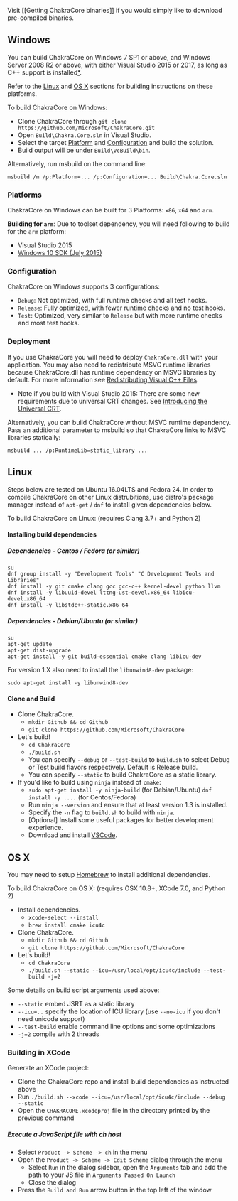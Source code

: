 Visit [[Getting ChakraCore binaries]] if you would simply like to download pre-compiled binaries.

## Windows ##

You can build ChakraCore on Windows 7 SP1 or above, and Windows Server 2008 R2
or above, with either Visual Studio 2015 or 2017, as long as C++ support is
installed[*](#build_for_arm).

Refer to the [Linux](#linux) and [OS X](#os-x) sections for building instructions on these platforms.

To build ChakraCore on Windows:

* Clone ChakraCore through ```git clone https://github.com/Microsoft/ChakraCore.git```
* Open ```Build\Chakra.Core.sln``` in Visual Studio.
* Select the target [Platform](#platform) and [Configuration](#configuration) and build the solution.
* Build output will be under ```Build\VcBuild\bin```.

Alternatively, run msbuild on the command line:
```
msbuild /m /p:Platform=... /p:Configuration=... Build\Chakra.Core.sln
```

### Platforms ###

ChakraCore on Windows can be built for 3 Platforms: ```x86```, ```x64``` and ```arm```.

<a name="build_for_arm">**Building for `arm`**:</a> Due to toolset dependency, you will need following to build for the `arm` platform:
* Visual Studio 2015
* [Windows 10 SDK (July 2015)](https://developer.microsoft.com/en-us/windows/downloads/sdk-archive)

### Configuration ###

ChakraCore on Windows supports 3 configurations:
* ```Debug```: Not optimized, with full runtime checks and all test hooks.
* ```Release```: Fully optimized, with fewer runtime checks and no test hooks.
* ```Test```: Optimized, very similar to ```Release``` but with more runtime checks and most test hooks.

### Deployment ###

If you use ChakraCore you will need to deploy ```ChakraCore.dll``` with your application. You may also need to redistribute MSVC runtime libraries because ChakraCore.dll has runtime dependency on MSVC libraries by default. For more information see [Redistributing Visual C++ Files](https://msdn.microsoft.com/en-us/library/ms235299.aspx).
* Note if you build with Visual Studio 2015: There are some new requirements due to universal CRT changes. See [Introducing the Universal CRT](http://blogs.msdn.com/b/vcblog/archive/2015/03/03/introducing-the-universal-crt.aspx).

Alternatively, you can build ChakraCore without MSVC runtime dependency. Pass an additional parameter to msbuild so that ChakraCore links to MSVC libraries statically:
```
msbuild ... /p:RuntimeLib=static_library ...
```

## Linux ##

Steps below are tested on Ubuntu 16.04LTS and Fedora 24. In order to compile ChakraCore on other Linux distrubitions,
use distro's package manager instead of `apt-get` / `dnf` to install given dependencies below.

To build ChakraCore on Linux: (requires Clang 3.7+ and Python 2)

#### Installing build dependencies ####

##### Dependencies - Centos / Fedora (or similar) #####
```
su
dnf group install -y "Development Tools" "C Development Tools and Libraries"
dnf install -y git cmake clang gcc gcc-c++ kernel-devel python llvm
dnf install -y libuuid-devel lttng-ust-devel.x86_64 libicu-devel.x86_64
dnf install -y libstdc++-static.x86_64
```

##### Dependencies - Debian/Ubuntu (or similar) #####
```
su
apt-get update
apt-get dist-upgrade
apt-get install -y git build-essential cmake clang libicu-dev
```
For version 1.X also need to install the `libunwind8-dev` package:
```
sudo apt-get install -y libunwind8-dev
```

#### Clone and Build ####
* Clone ChakraCore.
	* ```mkdir Github && cd Github```
	* ```git clone https://github.com/Microsoft/ChakraCore```
* Let's build!
	* ```cd ChakraCore```
	* ```./build.sh```
	* You can specify `--debug` or `--test-build` to `build.sh` to select Debug or Test build flavors respectively. Default is Release build.
	* You can specify `--static` to build ChakraCore as a static library.
* If you'd like to build using `ninja` instead of `cmake`:
	* ```sudo apt-get install -y ninja-build``` (for Debian/Ubuntu) ```dnf install -y ....``` (for Centos/Fedora)
	* Run `ninja --version` and ensure that at least version 1.3 is installed.
	* Specify the `-n` flag to `build.sh` to build with `ninja`.
   * [Optional] Install some useful packages for better development experience.
	* Download and install [VSCode](https://code.visualstudio.com/Docs/editor/setup#_linux).

## OS X ##

You may need to setup [Homebrew](http://brew.sh/) to install additional dependencies.

To build ChakraCore on OS X: (requires OSX 10.8+, XCode 7.0, and Python 2)

* Install dependencies.
	* ```xcode-select --install```
	* ```brew install cmake icu4c```
* Clone ChakraCore.
	* ```mkdir Github && cd Github```
	* ```git clone https://github.com/Microsoft/ChakraCore```
* Let's build!
	* ```cd ChakraCore```
	* ```./build.sh --static --icu=/usr/local/opt/icu4c/include --test-build -j=2```

Some details on build script arguments used above:

* ```--static``` embed JSRT as a static library
* ```--icu=..``` specify the location of ICU library (use `--no-icu` if you don't need unicode support)
* ```--test-build``` enable command line options and some optimizations
* ```-j=2``` compile with 2 threads

### Building in XCode ###

Generate an XCode project:
* Clone the ChakraCore repo and install build dependencies as instructed above
* Run ```./build.sh --xcode --icu=/usr/local/opt/icu4c/include --debug --static```
* Open the `CHAKRACORE.xcodeproj` file in the directory printed by the previous command

##### Execute a JavaScript file with ch host #####

* Select `Product -> Scheme -> ch` in the menu
* Open the  `Product -> Scheme -> Edit Scheme` dialog through the menu
	* Select `Run` in the dialog sidebar, open the `Arguments` tab and add the path to your JS file in `Arguments Passed On Launch`
	* Close the dialog
* Press the `Build and Run` arrow button in the top left of the window
